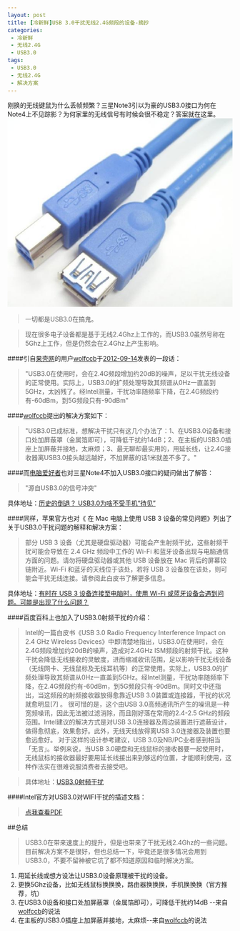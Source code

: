 ```yaml
---
layout: post
title: [冷新鲜]USB 3.0干扰无线2.4G频段的设备-摘抄
categories:
 - 冷新鲜
 - 无线2.4G
 - USB3.0
tags:
 - USB3.0
 - 无线2.4G
 - 解决方案
---
```


刚换的无线键鼠为什么丢帧频繁？三星Note3引以为豪的USB3.0接口为何在Note4上不见踪影？为何家里的无线信号有时候会很不稳定？答案就在这里。
![USB3.0想爱又想恨](/images/article/2015usb3.0ganrao.jpg)

>一切都是USB3.0在搞鬼。

>现在很多电子设备都是基于无线2.4Ghz上工作的，而USB3.0虽然号称在5Ghz上工作，但是仍然会在2.4Ghz上产生影响。

####引自[果壳网](http://www.guokr.com)的用户[wolfccb](http://www.guokr.com/group/i/0943879952/)于[2012-09-14](http://www.guokr.com/post/338531/)发表的一段话：

>"USB3.0在使用时，会在2.4G频段增加约20dB的噪声，足以干扰无线设备的正常使用。实际上，USB3.0的扩频处理导致其频谱从0Hz一直盖到5GHz，太凶残了。经Intel测量，干扰功率随频率下降，在2.4G频段约有-60dBm，到5G频段只有-90dBm"

####[wolfccb](http://www.guokr.com/group/i/0943879952/)提出的解决方案如下：

>"USB3.0已成标准，想解决干扰只有这几个办法了：1、在USB3.0设备和接口处加屏蔽罩（金属箔即可），可降低干扰约14dB；2、在主板的USB3.0插座上加屏蔽并接地，太麻烦；3、最无聊却最实用的，用延长线，让2.4G接收器离USB3.0接头越远越好，不加屏蔽的话1米就差不多了。"

####而[电脑爱好者](http://www.cfan.com.cn)也对三星Note4不加入USB3.0接口的疑问做出了解答：

>"源自USB3.0的信号冲突"
>
具体地址：[历史的倒退？ USB3.0为啥不受手机“待见”](http://www.cfan.com.cn/2014/1114/113133.shtml)

####同样，苹果官方也对《 在 Mac 电脑上使用 USB 3 设备的常见问题》列出了关于USB3.0干扰问题的解释和解决方案：

>部分 USB 3 设备（尤其是硬盘驱动器）可能会产生射频干扰，这些射频干扰可能会导致在 2.4 GHz 频段中工作的 Wi-Fi 和蓝牙设备出现与电脑通信方面的问题。请勿将硬盘驱动器或其他 USB 设备放在 Mac 背后的屏幕铰链附近。Wi-Fi 和蓝牙的天线位于该处，若将 USB 3 设备放在该处，则可能会干扰无线连接。请参阅此白皮书了解更多信息。
>
具体地址：[有时在 USB 3 设备连接至电脑时，使用 Wi-Fi 或蓝牙设备会遇到问题。可能是出现了什么问题？](https://support.apple.com/zh-cn/HT5172?locale=zh_CN#15)

####百度百科上也加入了USB3.0射频干扰的介绍：

>Intel的一篇白皮书《USB 3.0 Radio Frequency Interference Impact on 2.4 GHz Wireless Devices》中即清楚地指出，USB3.0在使用时，会在2.4G频段增加约20dB的噪声，造成对2.4GHz ISM频段的射频干扰。这种干扰会降低无线接收的灵敏度，进而缩减收讯范围，足以影响干扰无线设备（无线网卡、无线鼠标及无线耳机等）的正常使用。实际上，USB3.0的扩频处理导致其频谱从0Hz一直盖到5GHz。经Intel测量，干扰功率随频率下降，在2.4G频段约有-60dBm，到5G频段只有-90dBm。同时文中还指出，当这频段的射频接收器放得愈靠近USB 3.0装置或连接器，干扰的状况就愈明显[7] 。
很可惜的是，这个由USB 3.0高频通讯所产生的噪讯是一种宽频噪讯，因此无法被过滤消除，而且刚好落在常用的2.4-2.5 GHz的频段范围。Intel建议的解决方式是对USB 3.0连接器及周边装置进行遮蔽设计，做得愈彻底，效果愈好。此外，无线天线放得离USB 3.0连接器及装置也要愈远愈好。
对于这样的设计参考建议，USB 3.0及NB/PC业者感到相当「无言」。举例来说，当USB 3.0硬盘和无线鼠标的接收器要一起使用时，无线鼠标的接收器最好要用延长线接出来到够远的位置，才能顺利使用，这种作法实在很难说服消费者去接受吧。

>具体地址：[USB3.0射频干扰](http://baike.baidu.com/view/1164521.htm#17)


####Intel官方对USB3.0对WIFI干扰的描述文档：

>[点我查看PDF](http://www.usb.org/developers/whitepapers/327216.pdf)

##总结

>USB3.0在带来速度上的提升，但是也带来了干扰无线2.4Ghz的一些问题。目前解决方案不是很好，但也总结一下，毕竟还是很多情况会用到USB3.0，不要不留神被它坑了都不知道原因和临时解决方案。
>
 1. 用延长线或想方设法让USB3.0设备原理被干扰的设备。
 2. 更换5Ghz设备，比如无线鼠标换换换，路由器换换换，手机换换换（官方推荐，坑）
 3. 在USB3.0设备和接口处加屏蔽罩（金属箔即可），可降低干扰约14dB --来自[wolfccb](http://www.guokr.com/group/i/0943879952/)的说法
 4. 在主板的USB3.0插座上加屏蔽并接地，太麻烦--来自[wolfccb](http://www.guokr.com/group/i/0943879952/)的说法